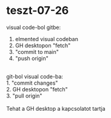 # teszt-07-26
visual code-bol gitbe:<br>
1. elmented visual codeban <br>
2. GH desktopon "fetch"<br>
3. "commit to main"<br>
4. "push origin"<br>
<br>
git-bol visual code-ba:<br>
1. "commit changes"<br>
2. GH desktopon "fetch"<br>
3. "pull origin"<br>
<br>
Tehat a GH desktop a kapcsolatot tartja

